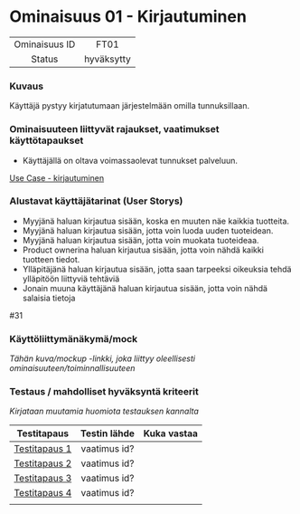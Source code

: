 # Ominaisuus 01 - Kirjautuminen

| | |
|:-:|:-:|
| Ominaisuus ID | FT01 |
| Status | hyväksytty |

### Kuvaus

Käyttäjä pystyy kirjatutumaan järjestelmään omilla tunnuksillaan.


### Ominaisuuteen liittyvät rajaukset, vaatimukset käyttötapaukset

* Käyttäjällä on oltava voimassaolevat tunnukset palveluun.

[Use Case - kirjautuminen](https://gitlab.labranet.jamk.fi/digiateam/core/blob/master/dokumentit/02-vaatimusmaarittely/UseCase/use-case-05-kirjautuminen.md) 

### Alustavat käyttäjätarinat (User Storys)

* Myyjänä haluan kirjautua sisään, koska en muuten näe kaikkia tuotteita.
* Myyjänä haluan kirjautua sisään, jotta voin luoda uuden tuoteidean.
* Myyjänä haluan kirjautua sisään, jotta voin muokata tuoteideaa.
* Product ownerina haluan kirjautua sisään, jotta voin nähdä kaikki tuotteen tiedot.
* Ylläpitäjänä haluan kirjautua sisään, jotta saan tarpeeksi oikeuksia tehdä ylläpitöön liittyviä tehtäviä
* Jonain muuna käyttäjänä haluan kirjautua sisään, jotta voin nähdä salaisia tietoja

#31


### Käyttöliittymänäkymä/mock 

*Tähän kuva/mockup -linkki, joka liittyy oleellisesti ominaisuuteen/toiminnallisuuteen*


### Testaus / mahdolliset hyväksyntä kriteerit 

*Kirjataan muutamia huomiota testauksen kannalta*

| Testitapaus  | Testin lähde  | Kuka vastaa  |
|:-: | :-:|:-:|
| [Testitapaus 1]()  | vaatimus id?   |   |
| [Testitapaus 2]()  | vaatimus id?   |   |
| [Testitapaus 3]()  | vaatimus id?   |   |
| [Testitapaus 4]()  | vaatimus id?   |   |
| | |
